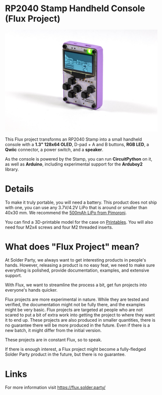 # RP2040 Stamp Handheld Console (Flux Project)

![](./img/console.jpg)

This Flux project transforms an RP2040 Stamp into a small handheld console with a **1.3" 128x64 OLED**, D-pad + A and B buttons, **RGB LED**, a **Qwiic** connector, a power switch, and a **speaker**.

As the console is powered by the Stamp, you can run **CircuitPython** on it, as well as **Arduino**, including experimental support for the **Arduboy2** library.

# Details

To make it truly portable, you will need a battery. This product does not ship with one, you can use any 3.7V/4.2V LiPo that is around or smaller than 40x30 mm. We recommend the [500mAh LiPo from Pimoroni](https://shop.pimoroni.com/products/lipo-battery-pack?variant=20429082055).

You can find a 3D-printable model for the case on [Printables](https://www.printables.com/model/279210-rp2040-stamp-handheld-console-case). You will also need four M2x4 screws and four M2 threaded inserts. 

# What does "Flux Project" mean?

At Solder Party, we always want to get interesting products in people's hands. However, releasing a product is no easy feat, we need to make sure everything is polished, provide documentation, examples, and extensive support.

With Flux, we want to streamline the process a bit, get fun projects into everyone's hands quicker.

Flux projects are more experimental in nature. While they are tested and verified, the documentation might not be fully there, and the examples might be very basic. 
Flux projects are targeted at people who are not scared to put a bit of extra work into getting the project to where they want it to end up.
These projects are also produced in smaller quantities, there is no guarantee there will be more produced in the future. Even if there is a new batch, it might differ from the initial version. 

These projects are in constant Flux, so to speak.

If there is enough interest, a Flux project might become a fully-fledged Solder Party product in the future, but there is no guarantee.

# Links

For more information visit https://flux.solder.party/